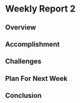 # Weekly Report 2

## Overview



## Accomplishment



## Challenges



## Plan For Next Week



## Conclusion
